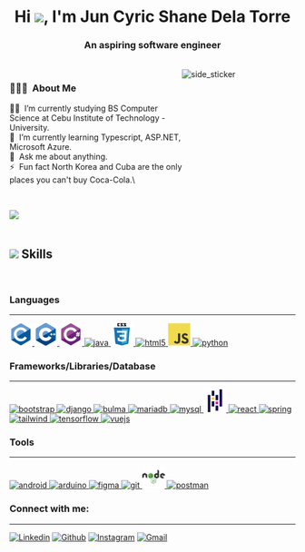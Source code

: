 <h1 align="center">Hi <img src="https://media.giphy.com/media/hvRJCLFzcasrR4ia7z/giphy.gif" width="35">, I'm Jun Cyric Shane Dela Torre</h1>
<h3 align="center">An aspiring software engineer</h3>
<br>

<img align="right" width=200px height=200px alt="side_sticker" src="https://media.giphy.com/media/TEnXkcsHrP4YedChhA/giphy.gif" />

### 👨🏻‍💻 &nbsp;About Me

👨‍💻 &nbsp;I’m currently studying BS Computer Science at Cebu Institute of Technology - University.\
🌱 &nbsp;I’m currently learning Typescript, ASP.NET, Microsoft Azure.\
💬 &nbsp;Ask me about anything.\
⚡ &nbsp;Fun fact North Korea and Cuba are the only places you can't buy Coca-Cola.\


<br>

<img src="https://user-images.githubusercontent.com/73097560/115834477-dbab4500-a447-11eb-908a-139a6edaec5c.gif"><br><br>  


## <img src="https://media2.giphy.com/media/QssGEmpkyEOhBCb7e1/giphy.gif?cid=ecf05e47a0n3gi1bfqntqmob8g9aid1oyj2wr3ds3mg700bl&rid=giphy.gif" width ="25"><b> Skills</b>
<br>

### Languages

---

<a href="https://www.cprogramming.com/" target="_blank" rel="noreferrer"> 
<img src="https://raw.githubusercontent.com/devicons/devicon/master/icons/c/c-original.svg" alt="c" width="40" height="40"/> 
</a> 
<a href="https://www.w3schools.com/cpp/" target="_blank" rel="noreferrer"> 
<img src="https://raw.githubusercontent.com/devicons/devicon/master/icons/cplusplus/cplusplus-original.svg" alt="cplusplus" width="40" height="40"/> 
</a> 
<a href="https://www.w3schools.com/cs/" target="_blank" rel="noreferrer"> 
<img src="https://raw.githubusercontent.com/devicons/devicon/master/icons/csharp/csharp-original.svg" alt="csharp" width="40" height="40"/> 
</a>
<a href="https://www.java.com" target="_blank" rel="noreferrer"> 
<img src="https://github.com/Scar1109/skill-icons/blob/main/icons/Java-Light.svg" alt="java" width="40" height="40"/> 
</a>
<a href="https://www.w3schools.com/css/" target="_blank" rel="noreferrer"> 
<img src="https://raw.githubusercontent.com/devicons/devicon/master/icons/css3/css3-original-wordmark.svg" alt="css3" width="40" height="40"/> 
</a>
<a href="https://www.w3.org/html/" target="_blank" rel="noreferrer"> 
<img src="https://github.com/Scar1109/skill-icons/blob/main/icons/HTML.svg" alt="html5" width="40" height="40"/> 
</a>
<a href="https://developer.mozilla.org/en-US/docs/Web/JavaScript" target="_blank" rel="noreferrer"> 
<img src="https://raw.githubusercontent.com/devicons/devicon/master/icons/javascript/javascript-original.svg" alt="javascript" width="40" height="40"/> 
</a>
<a href="https://www.python.org" target="_blank" rel="noreferrer"> 
<img src="https://github.com/Scar1109/skill-icons/blob/main/icons/Python-Light.svg" alt="python" width="40" height="40"/> 
</a>

### Frameworks/Libraries/Database

---

<p align="left">
<a href="https://getbootstrap.com" target="_blank" rel="noreferrer"> 
<img src="https://github.com/Scar1109/skill-icons/blob/main/icons/Bootstrap.svg" alt="bootstrap" width="40" height="40"/> 
</a>
<a href="https://www.djangoproject.com/" target="_blank" rel="noreferrer"> 
<img src="https://cdn.worldvectorlogo.com/logos/django.svg" alt="django" width="40" height="40"/> 
</a> 
<a href="https://bulma.io/" target="_blank" rel="noreferrer"> 
<img src="https://raw.githubusercontent.com/gilbarbara/logos/804dc257b59e144eaca5bc6ffd16949752c6f789/logos/bulma.svg" alt="bulma" width="40" height="40"/> 
</a>
<a href="https://mariadb.org/" target="_blank" rel="noreferrer"> 
<img src="https://www.vectorlogo.zone/logos/mariadb/mariadb-icon.svg" alt="mariadb" width="40" height="40"/> 
</a> 
<a href="https://www.mysql.com/" target="_blank" rel="noreferrer"> 
<img src="https://github.com/Scar1109/skill-icons/blob/main/icons/MySQL-Light.svg" alt="mysql" width="40" height="40"/> 
</a>
<a href="https://pandas.pydata.org/" target="_blank" rel="noreferrer"> 
<img src="https://raw.githubusercontent.com/devicons/devicon/2ae2a900d2f041da66e950e4d48052658d850630/icons/pandas/pandas-original.svg" alt="pandas" width="40" height="40"/> 
</a>
<a href="https://reactjs.org/" target="_blank" rel="noreferrer"> 
<img src="https://github.com/Scar1109/skill-icons/blob/main/icons/React-Light.svg" alt="react" width="40" height="40"/> 
</a>
<a href="https://spring.io/" target="_blank" rel="noreferrer"> 
<img src="https://www.vectorlogo.zone/logos/springio/springio-icon.svg" alt="spring" width="40" height="40"/> 
</a> 
<a href="https://tailwindcss.com/" target="_blank" rel="noreferrer"> 
<img src="https://github.com/Scar1109/skill-icons/blob/main/icons/TailwindCSS-Light.svg" alt="tailwind" width="40" height="40"/> 
</a> 
<a href="https://www.tensorflow.org" target="_blank" rel="noreferrer"> 
<img src="https://github.com/Scar1109/skill-icons/blob/main/icons/TensorFlow-Light.svg" alt="tensorflow" width="40" height="40"/> 
</a> 
<a href="https://vuejs.org/" target="_blank" rel="noreferrer"> 
<img src="https://github.com/Scar1109/skill-icons/blob/main/icons/VueJS-Light.svg" alt="vuejs" width="40" height="40"/> 
</a>
</p>

### Tools

---

<p align="left"> 
<a href="https://developer.android.com" target="_blank" rel="noreferrer"> 
<img src="https://github.com/Scar1109/skill-icons/blob/main/icons/AndroidStudio-Light.svg" alt="android" width="40" height="40"/> 
</a> 
<a href="https://www.arduino.cc/" target="_blank" rel="noreferrer"> 
<img src="https://cdn.worldvectorlogo.com/logos/arduino-1.svg" alt="arduino" width="40" height="40"/> 
</a>
<a href="https://www.figma.com/" target="_blank" rel="noreferrer"> 
<img src="https://www.vectorlogo.zone/logos/figma/figma-icon.svg" alt="figma" width="40" height="40"/> 
</a> 
<a href="https://git-scm.com/" target="_blank" rel="noreferrer"> 
<img src="https://www.vectorlogo.zone/logos/git-scm/git-scm-icon.svg" alt="git" width="40" height="40"/> 
</a>
<a href="https://nodejs.org" target="_blank" rel="noreferrer"> 
<img src="https://raw.githubusercontent.com/devicons/devicon/master/icons/nodejs/nodejs-original-wordmark.svg" alt="nodejs" width="40" height="40"/> 
</a>
<a href="https://postman.com" target="_blank" rel="noreferrer"> 
<img src="https://www.vectorlogo.zone/logos/getpostman/getpostman-icon.svg" alt="postman" width="40" height="40"/> 
</a>
</p>


### Connect with me:

---

<p align="left">
  <a href="https://www.linkedin.com/in/jun-cyric-shane-dela-torre-0b1041268/"><img alt="Linkedin" title="Shane Dela Torre Linkedin" src="https://img.shields.io/badge/LinkedIn-0077B5?style=for-the-badge&logo=linkedin&logoColor=white"></a>
  <a href="https://github.com/ShaneDT1126"><img alt="Github" title="Shane Dela Torre Github" src="https://img.shields.io/badge/GitHub-100000?style=for-the-badge&logo=github&logoColor=white"></a>
  <a href="https://www.instagram.com/shanedelatorre13/"><img alt="Instagram" title="Shane Dela Torre Instagram" src="https://img.shields.io/badge/Instagram-E4405F?style=for-the-badge&logo=instagram&logoColor=white"></a>
  <a href="shanedelatorre2412@gmail.com"><img alt="Gmail" title="Shane Dela Torre Gmail" src="https://img.shields.io/badge/Gmail-D14836?style=for-the-badge&logo=gmail&logoColor=white"></a>
 </p>

